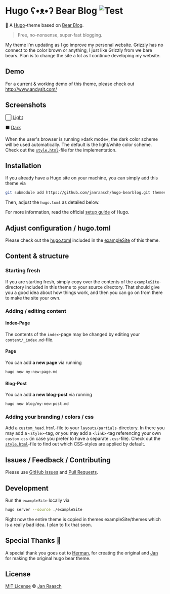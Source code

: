 # Hugo ʕ•ᴥ•ʔ Bear Blog ![Test](https://github.com/janraasch/hugo-bearblog/workflows/CI/badge.svg?branch=master&event=push)



🧸 A [Hugo](https://gohugo.io/)-theme based on [Bear Blog](https://bearblog.dev).

> Free, no-nonsense, super-fast blogging.

My theme I'm updating as I go improve my personal website. Grizzly has no connect to the color brown or anything, I just like Grizzly from we bare bears. Plan is to change the site a lot as I continue developing my website.

## Demo

For a current & working demo of this theme, please check out http://www.andysit.com/

## Screenshots

⬜️ [Light][light-screenshot]

⬛️ [Dark][dark-screenshot]

When the user's browser is running »dark mode«, the dark color scheme will be used automatically. The default is the light/white color scheme. Check out the [`style.html`](https://github.com/janraasch/hugo-bearblog/blob/master/layouts/partials/style.html)-file for the implementation.

## Installation

If you already have a Hugo site on your machine, you can simply add this theme via

```bash
git submodule add https://github.com/janraasch/hugo-bearblog.git themes/hugo-bearblog
```

Then, adjust the `hugo.toml` as detailed below.

For more information, read the official [setup guide][hugo-setup-guide] of Hugo.

## Adjust configuration / hugo.toml

Please check out the [hugo.toml](https://github.com/janraasch/hugo-bearblog/blob/master/exampleSite/hugo.toml) included in the [exampleSite](https://github.com/janraasch/hugo-bearblog/tree/master/exampleSite) of this theme.

## Content & structure

### Starting fresh

If you are starting fresh, simply copy over the contents of the `exampleSite`-directory included in this theme to your source directory. That should give you a good idea about how things work, and then you can go on from there to make the site your own.

### Adding / editing content

#### Index-Page

The contents of the `index`-page may be changed by editing your `content/_index.md`-file.

#### Page

You can add **a new page** via running

```bash
hugo new my-new-page.md
```

#### Blog-Post

You can add **a new blog-post** via running

```bash
hugo new blog/my-new-post.md
```

### Adding your branding / colors / css

Add a `custom_head.html`-file to your `layouts/partials`-directory. In there you may add a `<style>`-tag, *or* you may add a `<link>`-tag referencing your own `custom.css` (in case you prefer to have a separate `.css`-file). Check out the [`style.html`](https://github.com/janraasch/hugo-bearblog/blob/master/layouts/partials/style.html)-file to find out which CSS-styles are applied by default.

## Issues / Feedback / Contributing
Please use [GitHub issues](https://github.com/janraasch/hugo-bearblog/issues) and [Pull Requests](https://github.com/janraasch/hugo-bearblog/pulls).

## Development
Run the `exampleSite` locally via

```bash
hugo server --source ./exampleSite
```
Right now the entire theme is copied in themes exampleSite/themes which is a really bad idea. I plan to fix that soon.

## Special Thanks 🎁

A special thank you goes out to [Herman](https://herman.bearblog.dev), for creating the original and [Jan](https://github.com/janraasch/hugo-bearblog) for making the original hugo bear theme.

## License
[MIT License](http://en.wikipedia.org/wiki/MIT_License) © [Jan Raasch](https://www.janraasch.com)

[hugo-setup-guide]: https://gohugo.io/getting-started/installing
[light-screenshot]: https://raw.githubusercontent.com/janraasch/hugo-bearblog/master/images/screenshot.png
[dark-screenshot]: https://raw.githubusercontent.com/janraasch/hugo-bearblog/master/images/screenshot-dark.png
